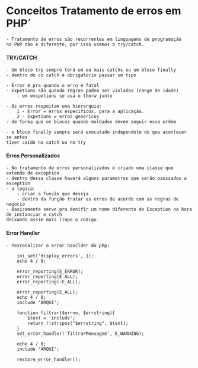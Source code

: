 # Conceitos Tratamento de erros em PHP´

    - Tratamento de erros são recorrentes em linguagens de programação
    no PHP não é diferente, por isso usamos o try/catch.

#### TRY/CATCH

    - Um bloco try sempre terá um ou mais catchs ou um bloco finally
    - dentro do co catch é obrigatorio passar um tipo

    - Error é pra quando o erro é fatal
    - Expetions são quando regras podem ser violadas (range de idade)
        - em excpetions se usa o thorw junto

    - Os erros respeitam uma hierarquia:
        1 - Error = erros especificos, para a aplicação.
        2 - Expetions = erros genericos
    - de forma que os blocos quando moldados devem seguir essa ordem

    - o bloco finally sempre será executado independete do que acontecer se antes
    tiver caido no catch ou no try

#### Erros Personalizados

    - No tratamento de erros personalizados é criado uma classe que extende de exception
    - dentro dessa classe haverá alguns parametros que serão passsados a exception
    - a logica:
        - criar a função que deseja
        - dentro da função tratar os erros de acordo com as regras de negocio
    - Basicamente serve pra denifir um nome diferente de Exception na hora de instanciar o catch
    deixando assim mais limpo o codigo

#### Error Handler

    - Pesronalizar o error hanclder do php:

        ini_set('display_errors', 1);
        echo 4 / 0;

        error_reporting(E_ERROR);
        error_reporting(E_ALL);
        error_reporting(~E_ALL);

        error_reporting(E_ALL);
        echo 4 / 0;
        include 'ARQUI';

        function filtrar($errno, $errstring){
            $text = 'include';
            return !!stripos("$errstring", $text);
        }
        set_error_handler('filtrarMensagem', E_WARNING);

        echo 4 / 0;
        include 'ARQUI';

        restore_error_handler();
